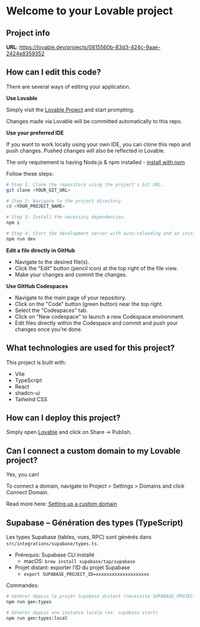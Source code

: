 # Welcome to your Lovable project

## Project info

**URL**: https://lovable.dev/projects/0815560b-83d3-424c-9aae-2424e8359352

## How can I edit this code?

There are several ways of editing your application.

**Use Lovable**

Simply visit the [Lovable Project](https://lovable.dev/projects/0815560b-83d3-424c-9aae-2424e8359352) and start prompting.

Changes made via Lovable will be committed automatically to this repo.

**Use your preferred IDE**

If you want to work locally using your own IDE, you can clone this repo and push changes. Pushed changes will also be reflected in Lovable.

The only requirement is having Node.js & npm installed - [install with nvm](https://github.com/nvm-sh/nvm#installing-and-updating)

Follow these steps:

```sh
# Step 1: Clone the repository using the project's Git URL.
git clone <YOUR_GIT_URL>

# Step 2: Navigate to the project directory.
cd <YOUR_PROJECT_NAME>

# Step 3: Install the necessary dependencies.
npm i

# Step 4: Start the development server with auto-reloading and an instant preview.
npm run dev
```

**Edit a file directly in GitHub**

- Navigate to the desired file(s).
- Click the "Edit" button (pencil icon) at the top right of the file view.
- Make your changes and commit the changes.

**Use GitHub Codespaces**

- Navigate to the main page of your repository.
- Click on the "Code" button (green button) near the top right.
- Select the "Codespaces" tab.
- Click on "New codespace" to launch a new Codespace environment.
- Edit files directly within the Codespace and commit and push your changes once you're done.

## What technologies are used for this project?

This project is built with:

- Vite
- TypeScript
- React
- shadcn-ui
- Tailwind CSS

## How can I deploy this project?

Simply open [Lovable](https://lovable.dev/projects/0815560b-83d3-424c-9aae-2424e8359352) and click on Share -> Publish.

## Can I connect a custom domain to my Lovable project?

Yes, you can!

To connect a domain, navigate to Project > Settings > Domains and click Connect Domain.

Read more here: [Setting up a custom domain](https://docs.lovable.dev/tips-tricks/custom-domain#step-by-step-guide)

## Supabase – Génération des types (TypeScript)

Les types Supabase (tables, vues, RPC) sont générés dans `src/integrations/supabase/types.ts`.

- Prérequis: Supabase CLI installé
  - macOS: `brew install supabase/tap/supabase`
- Projet distant: exporter l’ID du projet Supabase
  - `export SUPABASE_PROJECT_ID=xxxxxxxxxxxxxxxxxxxx`

Commandes:

```bash
# Générer depuis le projet Supabase distant (nécessite SUPABASE_PROJECT_ID)
npm run gen:types

# Générer depuis une instance locale (ex. supabase start)
npm run gen:types:local
```
